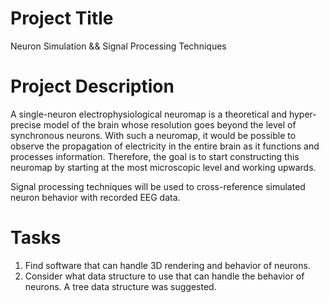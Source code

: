 # Project Title
Neuron Simulation && Signal Processing Techniques

# Project Description
A single-neuron electrophysiological neuromap is a theoretical and hyper-precise model of the brain whose resolution goes beyond the level of synchronous neurons. With such a neuromap, it would be possible to observe the propagation of electricity in the entire brain as it functions and processes information. Therefore, the goal is to start constructing this neuromap by starting at the most microscopic level and working upwards. 

Signal processing techniques will be used to cross-reference simulated neuron behavior with recorded EEG data.

# Tasks
1. Find software that can handle 3D rendering and behavior of neurons.
2. Consider what data structure to use that can handle the behavior of neurons. A tree data structure was suggested.
